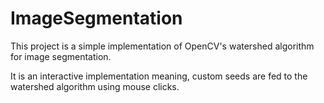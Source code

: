 # ImageSegmentation
 
This project is a simple implementation of OpenCV's watershed algorithm for image segmentation. 

It is an interactive implementation meaning, custom seeds are fed to the watershed algorithm using mouse clicks. 


